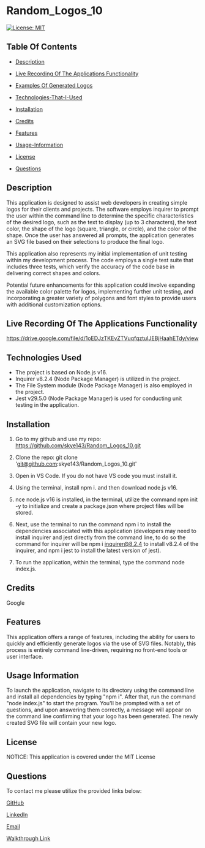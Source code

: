 # Random_Logos_10

[![License: MIT](https://img.shields.io/badge/License-MIT-yellow.svg)](https://opensource.org/licenses/MIT)

## Table Of Contents

* [Description](#description)

* [Live Recording Of The Applications Functionality](#live-recording-of-the-applications-functionality)

* [Examples Of Generated Logos](#examples-of-generated-logos)

* [Technologies-That-I-Used](#Technologies-That-I-Used)

* [Installation](#installation)

* [Credits](#credits)

* [Features](#features)

* [Usage-Information](#usage-information)

* [License](#license)

* [Questions](#questions)


## Description
This application is designed to assist web developers in creating simple logos for their clients and projects. The software employs inquirer to prompt the user within the command line to determine the specific characteristics of the desired logo, such as the text to display (up to 3 characters), the text color, the shape of the logo (square, triangle, or circle), and the color of the shape. Once the user has answered all prompts, the application generates an SVG file based on their selections to produce the final logo.

This application also represents my initial implementation of unit testing within my development process. The code employs a single test suite that includes three tests, which verify the accuracy of the code base in delivering correct shapes and colors.

Potential future enhancements for this application could involve expanding the available color palette for logos, implementing further unit testing, and incorporating a greater variety of polygons and font styles to provide users with additional customization options.

## Live Recording Of The Applications Functionality

https://drive.google.com/file/d/1oEDJzTKEvZTVuqfqztulJEBjHaahETdy/view

## Technologies Used

- The project is based on Node.js v16.
- Inquirer v8.2.4 (Node Package Manager) is utilized in the project.
- The File System module (Node Package Manager) is also employed in the project.
- Jest v29.5.0 (Node Package Manager) is used for conducting unit testing in the application.

## Installation

1. Go to my github and use my repo:
https://github.com/skye143/Random_Logos_10.git

2. Clone the repo:
git clone 'git@github.com:skye143/Random_Logos_10.git'

3. Open in VS Code. If you do not have VS code you must install it.

4. Using the terminal, install npm i. and then download node.js v16.

5. nce node.js v16 is installed, in the terminal, utilize the command npm init -y to initialize and create a package.json where project files will be stored.

6. Next, use the terminal to run the command npm i to install the dependencies associated with this application (developers may need to install inquirer and jest directly from the command line, to do so the command for inquirer will be npm i inquirer@8.2.4 to install v8.2.4 of the inquirer, and npm i jest to install the latest version of jest).

7. To run the application, within the terminal, type the command node index.js.

## Credits
Google

## Features

This application offers a range of features, including the ability for users to quickly and efficiently generate logos via the use of SVG files. Notably, this process is entirely command line-driven, requiring no front-end tools or user interface.

## Usage Information

To launch the application, navigate to its directory using the command line and install all dependencies by typing "npm i". After that, run the command "node index.js" to start the program. You'll be prompted with a set of questions, and upon answering them correctly, a message will appear on the command line confirming that your logo has been generated. The newly created SVG file will contain your new logo.

## License

NOTICE: This application is covered under the MIT License


## Questions

To contact me please utilize the provided links below:

[GitHub](https://github.com/skye143)

[LinkedIn](https://www.linkedin.com/in/skye-h-988a7a221)

[Email](mailto:skyeheredia@gmail.com)

[Walkthrough Link](https://drive.google.com/file/d/1oEDJzTKEvZTVuqfqztulJEBjHaahETdy/view)



